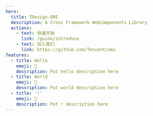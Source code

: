 ```yaml
---
hero:
  title: TDesign-OMI
  description: A Cross Framework WebComponents Library
  actions:
    - text: 快速开始
      link: /guide/introduce
    - text: 加入我们
      link: https://github.com/Tencent/omi
features:
  - title: Hello
    emoji: 💎
    description: Put hello description here
  - title: World
    emoji: 🌈
    description: Put world description here
  - title: '!'
    emoji: 🚀
    description: Put ! description here
---
```

